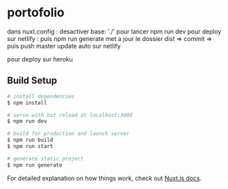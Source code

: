 # portofolio
dans nuxt.config :
    desactiver base: './' pour lancer npm run dev
pour deploy sur netlify :
    puis npm run generate
    met a jour le dossier dist => commit => puis push master
    update auto sur netlify

pour deploy sur heroku

## Build Setup

```bash
# install dependencies
$ npm install

# serve with hot reload at localhost:3000
$ npm run dev

# build for production and launch server
$ npm run build
$ npm run start

# generate static project
$ npm run generate
```

For detailed explanation on how things work, check out [Nuxt.js docs](https://nuxtjs.org).
